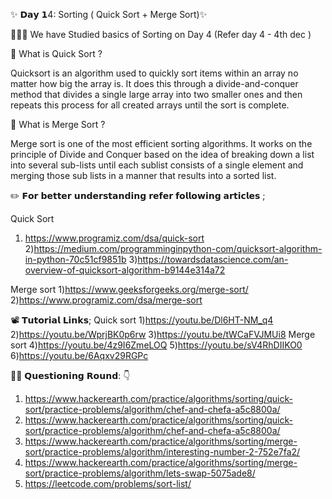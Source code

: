 ✨ 𝗗𝗮𝘆 𝟭4: Sorting ( Quick Sort + Merge Sort)✨

🙋🏻‍♀️ We have Studied basics of Sorting on Day 4 (Refer day 4 - 4th dec )

📌 What is Quick Sort ?

Quicksort is an algorithm used to quickly sort items within an array no matter how big the array is. It does this through a divide-and-conquer method that divides a single large array into two smaller ones and then repeats this process for all created arrays until the sort is complete.

📌 What is Merge Sort ?

Merge sort is one of the most efficient sorting algorithms. It works on the principle of Divide and Conquer based on the idea of breaking down a list into several sub-lists until each sublist consists of a single element and merging those sub lists in a manner that results into a sorted list.

✏️ 𝗙𝗼𝗿 𝗯𝗲𝘁𝘁𝗲𝗿 𝘂𝗻𝗱𝗲𝗿𝘀𝘁𝗮𝗻𝗱𝗶𝗻𝗴 𝗿𝗲𝗳𝗲𝗿 𝗳𝗼𝗹𝗹𝗼𝘄𝗶𝗻𝗴 𝗮𝗿𝘁𝗶𝗰𝗹𝗲𝘀 ;

Quick Sort

1. https://www.programiz.com/dsa/quick-sort 2)https://medium.com/programminginpython-com/quicksort-algorithm-in-python-70c51cf9851b 3)https://towardsdatascience.com/an-overview-of-quicksort-algorithm-b9144e314a72

Merge sort 1)https://www.geeksforgeeks.org/merge-sort/ 2)https://www.programiz.com/dsa/merge-sort

📽️ 𝗧𝘂𝘁𝗼𝗿𝗶𝗮𝗹 𝗟𝗶𝗻𝗸𝘀;
Quick sort 1)https://youtu.be/Dl6HT-NM_q4 2)https://youtu.be/WprjBK0p6rw 3)https://youtu.be/tWCaFVJMUi8
Merge sort 4)https://youtu.be/4z9I6ZmeLOQ 5)https://youtu.be/sV4RhDIIKO0 6)https://youtu.be/6Aqxv29RGPc

👩‍💻 𝗤𝘂𝗲𝘀𝘁𝗶𝗼𝗻𝗶𝗻𝗴 𝗥𝗼𝘂𝗻𝗱: 👇

1. https://www.hackerearth.com/practice/algorithms/sorting/quick-sort/practice-problems/algorithm/chef-and-chefa-a5c8800a/
2. https://www.hackerearth.com/practice/algorithms/sorting/quick-sort/practice-problems/algorithm/chef-and-chefa-a5c8800a/
3. https://www.hackerearth.com/practice/algorithms/sorting/merge-sort/practice-problems/algorithm/interesting-number-2-752e7fa2/
4. https://www.hackerearth.com/practice/algorithms/sorting/merge-sort/practice-problems/algorithm/lets-swap-5075ade8/
5. https://leetcode.com/problems/sort-list/
